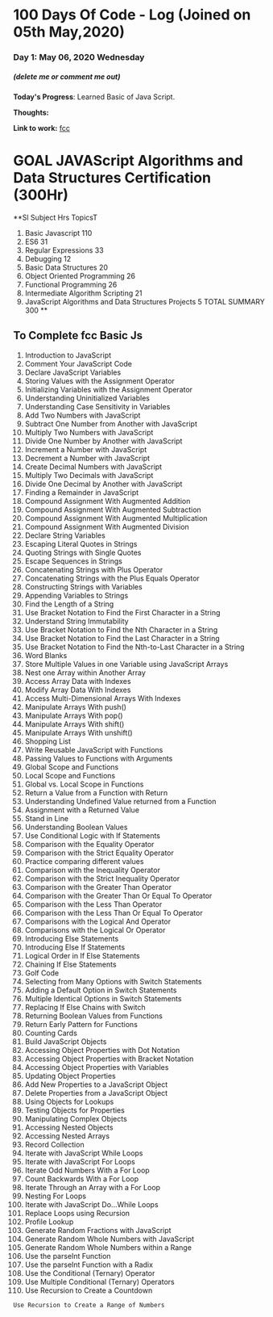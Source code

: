 # 100 Days Of Code - Log (Joined on 05th May,2020)

### Day 1: May 06, 2020 Wednesday
##### (delete me or comment me out)

**Today's Progress**: Learned Basic of Java Script.

**Thoughts:** 

**Link to work:** [fcc](http://www.freecodecamp.org/saradasutar)



# GOAL JAVAScript Algorithms and Data Structures Certification (300Hr)
**Sl	Subject	Hrs	TopicsT
1.	Basic Javascript		110
2.	ES6		31
3.	Regular Expressions		33
4.	Debugging		12
5.	Basic Data Structures		20
6.	Object Oriented Programming		26
7.	Functional Programming		26
8.	Intermediate Algorithm Scripting		21
9.	JavaScript Algorithms and Data Structures Projects		5
	TOTAL SUMMARY	300	**

## To Complete fcc Basic Js
1. Introduction to JavaScript
2. Comment Your JavaScript Code
3. Declare JavaScript Variables
4. Storing Values with the Assignment Operator
5. Initializing Variables with the Assignment Operator
6. Understanding Uninitialized Variables
7. Understanding Case Sensitivity in Variables
8. Add Two Numbers with JavaScript
9. Subtract One Number from Another with JavaScript
10. Multiply Two Numbers with JavaScript
11. Divide One Number by Another with JavaScript
12. Increment a Number with JavaScript
13. Decrement a Number with JavaScript
14. Create Decimal Numbers with JavaScript
15. Multiply Two Decimals with JavaScript
15. Divide One Decimal by Another with JavaScript
16. Finding a Remainder in JavaScript
17. Compound Assignment With Augmented Addition
18. Compound Assignment With Augmented Subtraction
19. Compound Assignment With Augmented Multiplication
20. Compound Assignment With Augmented Division
21. Declare String Variables
22. Escaping Literal Quotes in Strings
23. Quoting Strings with Single Quotes
24. Escape Sequences in Strings
25. Concatenating Strings with Plus Operator
26. Concatenating Strings with the Plus Equals Operator
27. Constructing Strings with Variables
28. Appending Variables to Strings
29. Find the Length of a String
30. Use Bracket Notation to Find the First Character in a String
31. Understand String Immutability
32. Use Bracket Notation to Find the Nth Character in a String
33. Use Bracket Notation to Find the Last Character in a String
34. Use Bracket Notation to Find the Nth-to-Last Character in a String
35. Word Blanks
36. Store Multiple Values in one Variable using JavaScript Arrays
37. Nest one Array within Another Array
38. Access Array Data with Indexes
39. Modify Array Data With Indexes
40. Access Multi-Dimensional Arrays With Indexes
41. Manipulate Arrays With push()
42. Manipulate Arrays With pop()
43. Manipulate Arrays With shift()
44. Manipulate Arrays With unshift()
45. Shopping List
46. Write Reusable JavaScript with Functions
47. Passing Values to Functions with Arguments
48. Global Scope and Functions
49. Local Scope and Functions
50. Global vs. Local Scope in Functions
51. Return a Value from a Function with Return
52. Understanding Undefined Value returned from a Function
53. Assignment with a Returned Value
54. Stand in Line
55. Understanding Boolean Values
56. Use Conditional Logic with If Statements
57. Comparison with the Equality Operator
58. Comparison with the Strict Equality Operator
59. Practice comparing different values
60. Comparison with the Inequality Operator
61. Comparison with the Strict Inequality Operator
62. Comparison with the Greater Than Operator
63. Comparison with the Greater Than Or Equal To Operator
64. Comparison with the Less Than Operator
65. Comparison with the Less Than Or Equal To Operator
66. Comparisons with the Logical And Operator
67. Comparisons with the Logical Or Operator
68. Introducing Else Statements
69. Introducing Else If Statements
70. Logical Order in If Else Statements
71. Chaining If Else Statements
72. Golf Code
73. Selecting from Many Options with Switch Statements
74. Adding a Default Option in Switch Statements
75. Multiple Identical Options in Switch Statements
76. Replacing If Else Chains with Switch
77. Returning Boolean Values from Functions
78. Return Early Pattern for Functions
79. Counting Cards
80. Build JavaScript Objects
81. Accessing Object Properties with Dot Notation
82. Accessing Object Properties with Bracket Notation
83. Accessing Object Properties with Variables
84. Updating Object Properties
85. Add New Properties to a JavaScript Object
86. Delete Properties from a JavaScript Object
87. Using Objects for Lookups
88. Testing Objects for Properties
89. Manipulating Complex Objects
90. Accessing Nested Objects
91. Accessing Nested Arrays
92. Record Collection
93. Iterate with JavaScript While Loops
94. Iterate with JavaScript For Loops
95. Iterate Odd Numbers With a For Loop
96. Count Backwards With a For Loop
97. Iterate Through an Array with a For Loop
98. Nesting For Loops
99. Iterate with JavaScript Do...While Loops
100. Replace Loops using Recursion
101. Profile Lookup
101. Generate Random Fractions with JavaScript
102. Generate Random Whole Numbers with JavaScript
103. Generate Random Whole Numbers within a Range
104. Use the parseInt Function
105. Use the parseInt Function with a Radix
106. Use the Conditional (Ternary) Operator
107. Use Multiple Conditional (Ternary) Operators
108. Use Recursion to Create a Countdown

    Use Recursion to Create a Range of Numbers



